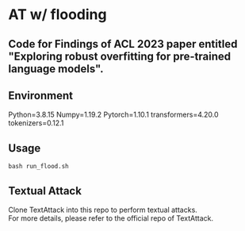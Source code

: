 # AT w/ flooding
## Code for Findings of ACL 2023 paper entitled "Exploring robust overfitting for pre-trained language models".
## Environment
Python=3.8.15 Numpy=1.19.2 Pytorch=1.10.1 transformers=4.20.0 tokenizers=0.12.1 

## Usage
```
bash run_flood.sh
```
## Textual Attack
Clone TextAttack into this repo to perform textual attacks. \
For more details, please refer to the official repo of TextAttack.
